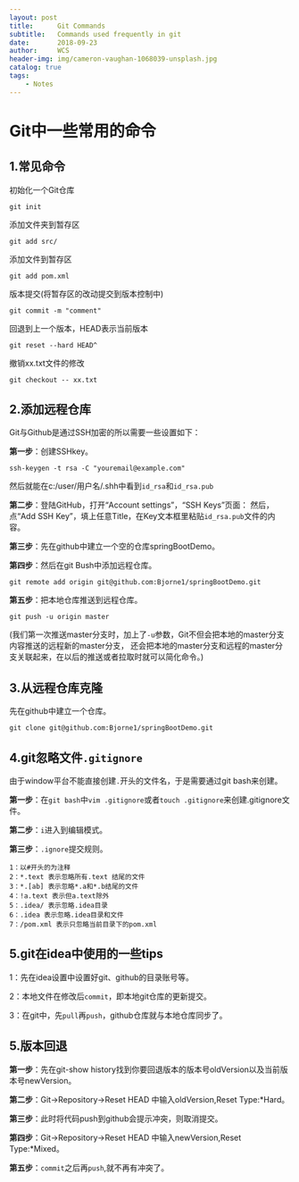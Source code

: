 ```yaml
---
layout: post
title:      Git Commands
subtitle:   Commands used frequently in git
date:       2018-09-23
author:     WCS
header-img: img/cameron-vaughan-1068039-unsplash.jpg
catalog: true
tags:
    - Notes
---
```


# Git中一些常用的命令

## 1.常见命令

初始化一个Git仓库  

`git init`  

添加文件夹到暂存区  

`git add src/`  

添加文件到暂存区  

`git add pom.xml`  

版本提交(将暂存区的改动提交到版本控制中)   

`git commit -m "comment"`  

回退到上一个版本，HEAD表示当前版本  

`git reset --hard HEAD^`  

撤销xx.txt文件的修改    

`git checkout -- xx.txt`  

## 2.添加远程仓库

Git与Github是通过SSH加密的所以需要一些设置如下：  

**第一步**：创建SSHkey。

`ssh-keygen -t rsa -C "youremail@example.com"`  

然后就能在c:/user/用户名/.shh中看到`id_rsa`和`id_rsa.pub`  

**第二步**：登陆GitHub，打开“Account settings”，“SSH Keys”页面：
然后，点“Add SSH Key”，填上任意Title，在Key文本框里粘贴`id_rsa.pub`文件的内容。  

**第三步**：先在github中建立一个空的仓库springBootDemo。  

**第四步**：然后在git Bush中添加远程仓库。  

`git remote add origin git@github.com:Bjorne1/springBootDemo.git`  

**第五步**：把本地仓库推送到远程仓库。  

`git push -u origin master`  

(我们第一次推送master分支时，加上了`-u`参数，Git不但会把本地的master分支内容推送的远程新的master分支，
还会把本地的master分支和远程的master分支关联起来，在以后的推送或者拉取时就可以简化命令。)  


## 3.从远程仓库克隆

先在github中建立一个仓库。  

`git clone git@github.com:Bjorne1/springBootDemo.git`

## 4.git忽略文件`.gitignore`

由于window平台不能直接创建`.`开头的文件名，于是需要通过git bash来创建。  

**第一步**：在`git bash`中`vim .gitignore`或者`touch .gitignore`来创建.gitignore文件。  

**第二步**：`i`进入到编辑模式。  

**第三步**：`.ignore`提交规则。  
```
1：以#开头的为注释  
2：*.text 表示忽略所有.text 结尾的文件  
3：*.[ab] 表示忽略*.a和*.b结尾的文件
4：!a.text 表示但a.text除外  
5：.idea/ 表示忽略.idea目录  
6：.idea 表示忽略.idea目录和文件  
7：/pom.xml 表示只忽略当前目录下的pom.xml
```

## 5.git在idea中使用的一些tips

1：先在idea设置中设置好git、github的目录账号等。  

2：本地文件在修改后`commit`，即本地git仓库的更新提交。  

3：在git中，先`pull`再`push`，github仓库就与本地仓库同步了。  

## 5.版本回退

**第一步**：先在git-show history找到你要回退版本的版本号oldVersion以及当前版本号newVersion。  

**第二步**：Git->Repository->Reset HEAD 中输入oldVersion,Reset Type:*Hard。  

**第三步**：此时将代码push到github会提示冲突，则取消提交。  

**第四步**：Git->Repository->Reset HEAD 中输入newVersion,Reset Type:*Mixed。  

**第五步**：`commit`之后再`push`,就不再有冲突了。

